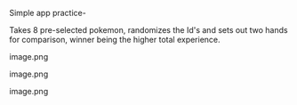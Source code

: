 Simple app practice-

Takes 8 pre-selected pokemon, randomizes the Id's and sets out two hands for comparison, winner being the higher total experience.

image.png

image.png

image.png